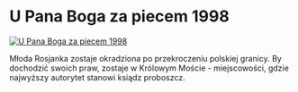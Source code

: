 U Pana Boga za piecem 1998 
=============
[![U Pana Boga za piecem 1998 ](http://vidos.pl/images/player.gif)](http://vidos.pl/u-pana-boga-za-piecem-1998)

 Młoda Rosjanka zostaje okradziona po przekroczeniu polskiej granicy. By dochodzić swoich praw, zostaje w Królowym Moście - miejscowości, gdzie najwyższy autorytet stanowi ksiądz proboszcz.
